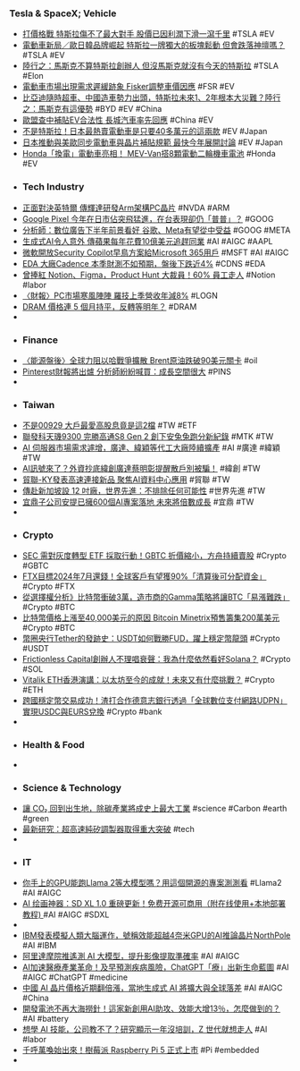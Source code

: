 ### Tesla & SpaceX; Vehicle
- [打價格戰 特斯拉傷不了最大對手 股價已因利潤下滑一瀉千里](https://m.cnyes.com/news/id/5353632) #TSLA #EV
- [電動車新局／歐日韓品牌崛起 特斯拉一牌獨大的板塊鬆動 但會跌落神壇嗎？](https://vip.udn.com/vip/story/121938/7523055) #TSLA #EV
- [陸行之：馬斯克不算特斯拉創辦人 但沒馬斯克就沒有今天的特斯拉](https://ec.ltn.com.tw/article/breakingnews/4468091) #TSLA #Elon
- [電動車市場出現需求遲緩跡象 Fisker調整車價因應](https://m.cnyes.com/news/id/5353704) #FSR #EV
- [比亞迪隨時超車、中國造車勢力出頭，特斯拉未來1、2年根本大災難？陸行之：馬斯克有這優勢](https://www.businesstoday.com.tw/article/category/183009/post/202310240022) #BYD #EV #China
- [歐盟查中補貼EV合法性 長城汽車率先回應](https://tw.stock.yahoo.com/news/國際產業-歐盟查中補貼ev合法性-長城汽車率先回應-063945225.html) #China #EV
- [不是特斯拉！日本最熱賣電動車是只要40多萬元的這兩款](https://money.udn.com/money/story/5599/7526239) #EV #Japan
- [日本推動與美歐同步電動車與晶片補貼規範 最快今年展開討論](https://udn.com/news/story/6811/7525859) #EV #Japan
- [Honda「換電」電動車亮相！ MEV-Van搭8顆電動二輪機車電池](https://cars.tvbs.com.tw/car-news/149802) #Honda #EV
- ### Tech Industry
- [正面對決英特爾 傳輝達研發Arm架構PC晶片](https://news.cnyes.com/news/id/5353828) #NVDA #ARM
- [Google Pixel 今年在日市佔突飛猛進，在台表現卻仍「普普」？](https://technews.tw/2023/10/24/google-pixel-in-taiwan-smartphone-market/) #GOOG
- [分析師：數位廣告下半年前景看好 谷歌、Meta有望從中受益](https://news.cnyes.com/news/id/5353478) #GOOG #META
- [生成式AI令人意外 傳蘋果每年花費10億美元追趕同業](https://amp-news.cnyes.com/news/id/5353708) #AI #AIGC #AAPL
- [微軟開放Security Copilot早鳥方案給Microsoft 365用戶](https://www.ithome.com.tw/news/159442) #MSFT #AI #AIGC
- [EDA 大廠Cadence 本季財測不如預期，盤後下跌近4%](https://finance.technews.tw/2023/10/24/eda-cadence-q3-financial-reporting/) #CDNS #EDA
- [曾捧紅 Notion、Figma，Product Hunt 大裁員！60% 員工走人](https://www.inside.com.tw/article/33112-product-hunt-layoffs) #Notion #labor
- [〈財報〉PC市場寒風陣陣 羅技上季營收年減8%](https://amp-news.cnyes.com/news/id/5353845) #LOGN
- [DRAM 價格連 5 個月持平，反轉等明年？](https://technews.tw/2023/10/24/dram-price-5/) #DRAM
-
- ### Finance
- [〈能源盤後〉全球力阻以哈戰爭擴散 Brent原油跌破90美元關卡](https://m.cnyes.com/news/id/5353770) #oil
- [Pinterest財報將出爐 分析師紛紛喊買：成長空間很大](https://news.cnyes.com/news/id/5353842) #PINS
-
- ### Taiwan
- [不是00929 大戶最愛高股息竟是這2檔](https://www.ctee.com.tw/news/20231023700641-430403) #TW #ETF
- [聯發科天璣9300 完勝高通S8 Gen 2 創下安兔兔跑分新紀錄](https://m.eprice.com.tw/mobile/talk/102/5802632/1) #MTK #TW
- [AI 伺服器市場需求遽增，廣達、緯穎等代工大廠陸續擴產](https://technews.tw/2023/10/24/ai-server-market-2023-2024/) #AI #廣達 #緯穎 #TW
- [AI訊號來了？外資抄底緯創廣達蔡明彰提醒散戶別被騙！](https://www.ctee.com.tw/news/20231024700503-430201) #緯創 #TW
- [貿聯-KY發表高速連接新品 聚焦AI資料中心應用](https://news.cnyes.com/news/id/5353683) #貿聯 #TW
- [傳赴新加坡設 12 吋廠，世界先進：不排除任何可能性](https://technews.tw/2023/10/23/vis-12-inch-wafer-factory-singapore-rumor/) #世界先進 #TW
- [宜鼎子公司安提已擁600個AI專案落地 未來將倍數成長](https://today.line.me/tw/v2/article/605Dzwn) #宜鼎 #TW
-
- ### Crypto
- [SEC 需對灰度轉型 ETF 採取行動！GBTC 折價縮小，方舟持續賣股](https://abmedia.io/court-victory-for-grayscale-gbtc-discount-narrows) #Crypto #GBTC
- [FTX目標2024年7月還錢！全球客戶有望獲90%「清算後可分配資金」](https://www.blocktempo.com/update-from-ftx-creditor-lawyer/) #Crypto #FTX
- [從選擇權分析》比特幣衝破3萬，造市商的Gamma策略將讓BTC「易漲難跌」](https://www.blocktempo.com/options-market-makers-in-bitcoin-are-increasingly-short-gamma/) #Crypto #BTC
- [比特幣價格上漲至40,000美元的原因 Bitcoin Minetrix預售籌集200萬美元](https://m.cnyes.com/news/id/5353877) #Crypto #BTC
- [幣圈央行Tether的發跡史：USDT如何戰勝FUD，躍上穩定幣龍頭](https://www.blocktempo.com/the-development-history-of-usdt-becoming-the-leader-in-the-stablecoin-market/) #Crypto #USDT
- [Frictionless Capital創辦人不理唱衰聲：我為什麼依然看好Solana？](https://www.blocktempo.com/frictionless-capital-refutes-pessimism-why-i-still-believe-in-solana/) #Crypto #SOL
- [Vitalik ETH香港演講：以太坊至今的成就！未來又有什麼挑戰？](https://www.blocktempo.com/vitalik-the-future-of-ethereum-and-its-development-roadmap/) #Crypto #ETH
- [跨國穩定幣交易成功！渣打合作德意志銀行透過「全球數位支付網路UDPN」實現USDC與EURS兌換](https://www.blocktempo.com/standard-chartered-bank-and-deutsche-bank-implement-stablecoin-payments-through-udpn/) #Crypto #bank
-
- ### Health & Food
-
- ### Science & Technology
- [讓 CO₂ 回到出生地，除碳產業將成史上最大工業](https://technews.tw/2023/10/23/carbon-remover-will-be-the-biggest-industry/) #science #Carbon #earth #green
- [最新研究：超高速純矽調製器取得重大突破](https://m.cnyes.com/news/id/5353505) #tech
-
- ### IT
- [你手上的GPU能跑Llama 2等大模型嗎？用這個開源的專案測測看](https://www.techbang.com/posts/110553-can-your-gpu-run-big-models-like-llama-2-get-tested-with-this) #Llama2 #AI #AIGC
- [AI 绘画神器：SD XL 1.0 重磅更新！免费开源可商用（附在线使用+本地部署教程) ](https://www.freedidi.com/10041.html) #AI #AIGC #SDXL
-
- [IBM發表模擬人類大腦運作，號稱效能超越4奈米GPU的AI推論晶片NorthPole](https://www.ithome.com.tw/news/159441) #AI #IBM
- [阿里達摩院推遙測 AI 大模型，提升影像提取準確率](https://technews.tw/2023/10/23/ali-damo-aie-seg-improve-image-recognition-accuracy/) #AI #AIGC
- [AI加速醫療產業革命！及早預測疾病風險，ChatGPT「療」出新生命藍圖](https://health.gvm.com.tw/article/107040) #AI #AIGC #ChatGPT #medicine
- [中國 AI 晶片價格近期翻倍漲，當地生成式 AI 將擴大與全球落差](https://technews.tw/2023/10/24/chinas-ai-chip-prices-have-doubled-recently/) #AI #AIGC #China
- [開發電池不再大海撈針！這家新創用AI助攻、效能大增13％，怎麼做到的？](https://www.bnext.com.tw/article/77062/aionics-use-ai-develop-bettery) #AI #battery
- [想學 AI 技能，公司教不了？研究顯示一年沒培訓，Z 世代就想走人](https://www.managertoday.com.tw/articles/view/67597) #AI #labor
- [千呼萬喚始出來！樹莓派 Raspberry Pi 5 正式上市](https://www.inside.com.tw/article/33129-raspberry-pi-5-available-now) #Pi #embedded
-